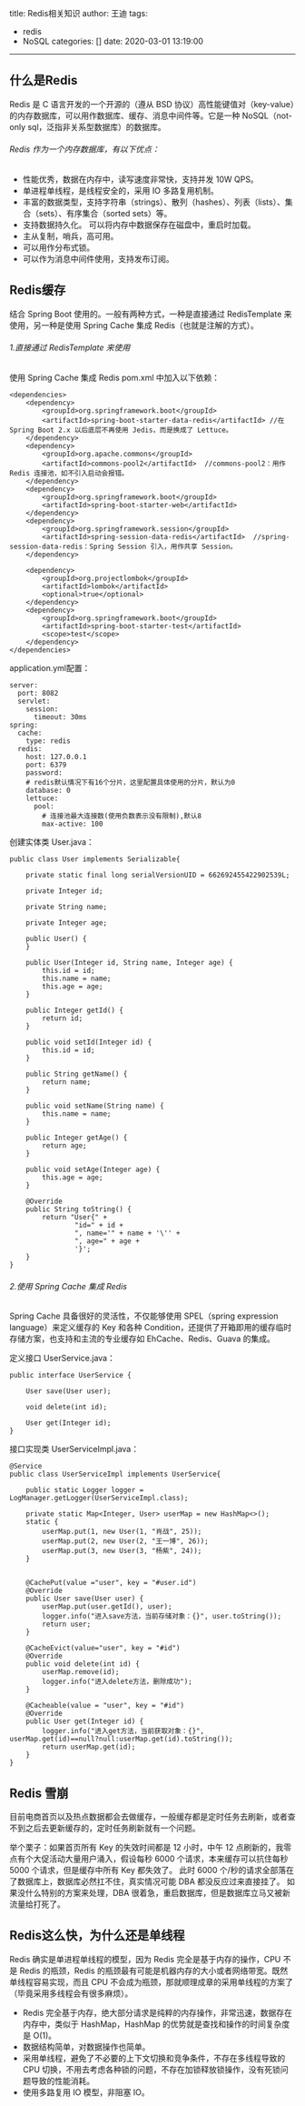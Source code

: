 title: Redis相关知识
author: 王迪
tags:
  - redis
  - NoSQL
categories: []
date: 2020-03-01 13:19:00
---
## 什么是Redis

Redis 是 C 语言开发的一个开源的（遵从 BSD 协议）高性能键值对（key-value）的内存数据库，可以用作数据库、缓存、消息中间件等。它是一种 NoSQL（not-only sql，泛指非关系型数据库）的数据库。

<!-- more -->
###### Redis 作为一个内存数据库，有以下优点：
- 性能优秀，数据在内存中，读写速度非常快，支持并发 10W QPS。
- 单进程单线程，是线程安全的，采用 IO 多路复用机制。
- 丰富的数据类型，支持字符串（strings）、散列（hashes）、列表（lists）、集合（sets）、有序集合（sorted sets）等。
- 支持数据持久化。
可以将内存中数据保存在磁盘中，重启时加载。
- 主从复制，哨兵，高可用。
- 可以用作分布式锁。
- 可以作为消息中间件使用，支持发布订阅。

## Redis缓存
结合 Spring Boot 使用的。一般有两种方式，一种是直接通过 RedisTemplate 来使用，另一种是使用 Spring Cache 集成 Redis（也就是注解的方式）。

###### 1.直接通过 RedisTemplate 来使用

使用 Spring Cache 集成 Redis pom.xml 中加入以下依赖：
```
<dependencies>
    <dependency>
        <groupId>org.springframework.boot</groupId>
        <artifactId>spring-boot-starter-data-redis</artifactId>	//在 Spring Boot 2.x 以后底层不再使用 Jedis，而是换成了 Lettuce。
    </dependency>
    <dependency>
        <groupId>org.apache.commons</groupId>
        <artifactId>commons-pool2</artifactId>	//commons-pool2：用作 Redis 连接池，如不引入启动会报错。
    </dependency>
    <dependency>
        <groupId>org.springframework.boot</groupId>
        <artifactId>spring-boot-starter-web</artifactId>
    </dependency>
    <dependency>
        <groupId>org.springframework.session</groupId>
        <artifactId>spring-session-data-redis</artifactId>	//spring-session-data-redis：Spring Session 引入，用作共享 Session。
    </dependency>

    <dependency>
        <groupId>org.projectlombok</groupId>
        <artifactId>lombok</artifactId>
        <optional>true</optional>
    </dependency>
    <dependency>
        <groupId>org.springframework.boot</groupId>
        <artifactId>spring-boot-starter-test</artifactId>
        <scope>test</scope>
    </dependency>
</dependencies>
```

application.yml配置：
```
server:
  port: 8082
  servlet:
    session:
      timeout: 30ms
spring:
  cache:
    type: redis
  redis:
    host: 127.0.0.1
    port: 6379
    password:
    # redis默认情况下有16个分片，这里配置具体使用的分片，默认为0
    database: 0
    lettuce:
      pool:
        # 连接池最大连接数(使用负数表示没有限制),默认8
        max-active: 100
```
创建实体类 User.java：
```
public class User implements Serializable{

    private static final long serialVersionUID = 662692455422902539L;

    private Integer id;

    private String name;

    private Integer age;

    public User() {
    }

    public User(Integer id, String name, Integer age) {
        this.id = id;
        this.name = name;
        this.age = age;
    }

    public Integer getId() {
        return id;
    }

    public void setId(Integer id) {
        this.id = id;
    }

    public String getName() {
        return name;
    }

    public void setName(String name) {
        this.name = name;
    }

    public Integer getAge() {
        return age;
    }

    public void setAge(Integer age) {
        this.age = age;
    }

    @Override
    public String toString() {
        return "User{" +
                "id=" + id +
                ", name='" + name + '\'' +
                ", age=" + age +
                '}';
    }
}
```
###### 2.使用 Spring Cache 集成 Redis

Spring Cache 具备很好的灵活性，不仅能够使用 SPEL（spring expression language）来定义缓存的 Key 和各种 Condition，还提供了开箱即用的缓存临时存储方案，也支持和主流的专业缓存如 EhCache、Redis、Guava 的集成。

定义接口 UserService.java：
```
public interface UserService {

    User save(User user);

    void delete(int id);

    User get(Integer id);
}
```
接口实现类 UserServiceImpl.java：
```
@Service
public class UserServiceImpl implements UserService{

    public static Logger logger = LogManager.getLogger(UserServiceImpl.class);

    private static Map<Integer, User> userMap = new HashMap<>();
    static {
        userMap.put(1, new User(1, "肖战", 25));
        userMap.put(2, new User(2, "王一博", 26));
        userMap.put(3, new User(3, "杨紫", 24));
    }


    @CachePut(value ="user", key = "#user.id")
    @Override
    public User save(User user) {
        userMap.put(user.getId(), user);
        logger.info("进入save方法，当前存储对象：{}", user.toString());
        return user;
    }

    @CacheEvict(value="user", key = "#id")
    @Override
    public void delete(int id) {
        userMap.remove(id);
        logger.info("进入delete方法，删除成功");
    }

    @Cacheable(value = "user", key = "#id")
    @Override
    public User get(Integer id) {
        logger.info("进入get方法，当前获取对象：{}", userMap.get(id)==null?null:userMap.get(id).toString());
        return userMap.get(id);
    }
}
```

## Redis 雪崩

目前电商首页以及热点数据都会去做缓存，一般缓存都是定时任务去刷新，或者查不到之后去更新缓存的，定时任务刷新就有一个问题。

举个栗子：如果首页所有 Key 的失效时间都是 12 小时，中午 12 点刷新的，我零点有个大促活动大量用户涌入，假设每秒 6000 个请求，本来缓存可以抗住每秒 5000 个请求，但是缓存中所有 Key 都失效了。
此时 6000 个/秒的请求全部落在了数据库上，数据库必然扛不住，真实情况可能 DBA 都没反应过来直接挂了。
如果没什么特别的方案来处理，DBA 很着急，重启数据库，但是数据库立马又被新流量给打死了。

## Redis这么快，为什么还是单线程

Redis 确实是单进程单线程的模型，因为 Redis 完全是基于内存的操作，CPU 不是 Redis 的瓶颈，Redis 的瓶颈最有可能是机器内存的大小或者网络带宽。既然单线程容易实现，而且 CPU 不会成为瓶颈，那就顺理成章的采用单线程的方案了（毕竟采用多线程会有很多麻烦）。

- Redis 完全基于内存，绝大部分请求是纯粹的内存操作，非常迅速，数据存在内存中，类似于 HashMap，HashMap 的优势就是查找和操作的时间复杂度是 O(1)。
- 数据结构简单，对数据操作也简单。
- 采用单线程，避免了不必要的上下文切换和竞争条件，不存在多线程导致的 CPU 切换，不用去考虑各种锁的问题，不存在加锁释放锁操作，没有死锁问题导致的性能消耗。
- 使用多路复用 IO 模型，非阻塞 IO。